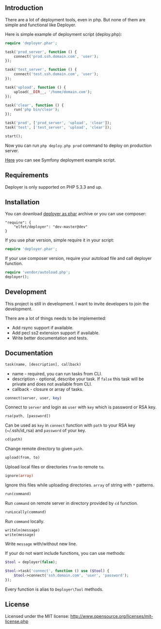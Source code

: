 Introduction
------------
There are a lot of deployment tools, even in php. But none of them are simple and functional like Deployer.

Here is simple example of deployment script (deploy.php):
```php
require 'deployer.phar';

task('prod_server', function () {
    connect('prod.ssh.domain.com', 'user');
});

task('test_server', function () {
    connect('test.ssh.domain.com', 'user');
});

task('upload', function () {
    upload(__DIR__, '/home/domain.com');
});

task('clear', function () {
    run('php bin/clear');
});

task('prod', ['prod_server', 'upload', 'clear']);
task('test', ['test_server', 'upload', 'clear']);

start();
```
Now you can run `php deploy.php prod` command to deploy on production server.

[Here](example/symfony.php) you can see Symfony deployment example script.

Requirements
------------
Deployer is only supported on PHP 5.3.3 and up.

Installation
------------
You can download [deployer as phar](http://deployer.in/deployer.phar) archive or you can use composer:
```
"require": {
    "elfet/deployer": "dev-master@dev"
}
```
If you use phar version, simple require it in your script:
```php
require 'deployer.phar';
```
If your use composer version, require your autoload file and call deployer function.
```php
require 'vendor/autoload.php';
deployer();
```

Development
-----------
This project is still in development. I want to invite developers to join the development.

There are a lot of things needs to be implemented:
* Add rsync support if available.
* Add pecl ss2 extension support if available.
* Write better documentation and tests.

Documentation
-------------
```php
task(name, [description], callback)
```
* name - required, you can run tasks from CLI.
* description - optional, describe your task. If `false` this task will be private and does not available from CLI.
* callback - closure or array of tasks.


```php
connect(server, user, key)
```
Connect to `server` and login as `user` with `key` which is password or RSA key.

```php
rsa(path, [password])
```
Can be used as `key` in `connect` function with `path` to your RSA key (~/.ssh/id_rsa) and `password` of your key.

```php
cd(path)
```
Change remote directory to given `path`.

```php
upload(from, to)
```
Upload local files or directories `from` to remote `to`.

```php
ignore(array)
```
Ignore this files while uploading directories. `array` of string with `*` patterns.

```php
run(command)
```
Run `command` on remote server in directory provided by `cd` function.

```php
runLocally(command)
```
Run `command` locally.

```php
writeln(message)
write(message)
```
Write `message` with/without new line.

If your do not want include functions, you can use methods:
```php
$tool = deployer(false);

$tool->task('connect', function () use ($tool) {
    $tool->connect('ssh.domain.com', 'user', 'password');
});
```
Every function is alias to `Deployer\Tool` methods.

License
-------
Licensed under the MIT license: http://www.opensource.org/licenses/mit-license.php
